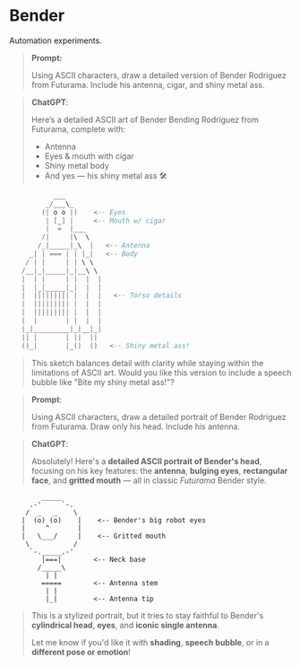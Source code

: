 Bender
======

Automation experiments.

> __Prompt:__
> 
> Using ASCII characters, draw a detailed version of Bender Rodriguez from Futurama. Include his antenna, cigar, and shiny metal ass.


> __ChatGPT__:
> 
> Here’s a detailed ASCII art of Bender Bending Rodríguez from Futurama, complete with:
> 
> - Antenna
> - Eyes & mouth with cigar
> - Shiny metal body
> - And yes — his shiny metal ass 🛠️

```lua
           ___
         _/___\_
        (| o o |)    <-- Eyes
         | [_] |     <-- Mouth w/ cigar
         |  =  |___
        /|     |\  \  
       /_|_____|_\  |   <-- Antenna
     _| | === | | |_|   <-- Body
    / | |     | | \ \ 
   /__|_|_____|_|__\ \ 
   |  | |     | |  |  |
   |  |_|_____|_|  |  |
   |  ||||||||| |  |  |   <-- Torso details
   |  ||||||||| |  |  |
   |  ||||||||| |  |  |
   |  |       | |  |  |
   |_|_________|_|__|_|
   || |       | ||  ||
   ()_|       |_()  ()   <-- Shiny metal ass!
```

> This sketch balances detail with clarity while staying within the limitations of ASCII art.
> Would you like this version to include a speech bubble like "Bite my shiny metal ass!"?
> 


> __Prompt__:
>
> Using ASCII characters, draw a detailed portrait of Bender Rodriguez from Futurama. Draw only his head. Include his antenna.

> __ChatGPT__:
>
> Absolutely! Here's a **detailed ASCII portrait of Bender's head**, focusing on his key features: the **antenna**, **bulging eyes**, **rectangular face**, and **gritted mouth** — all in classic *Futurama* Bender style.

```vbnet
        _____
     .-'     `-.
    /  _   _    \
   |  (o) (o)    |    <-- Bender's big robot eyes
   |     ^       |    
   |   \___/     |    <-- Gritted mouth
    \           /
     `-._____.-'
        |===|        <-- Neck base
       /_____\
         | |
        =====        <-- Antenna stem
         | |
         |_|         <-- Antenna tip
```

> This is a stylized portrait, but it tries to stay faithful to Bender's **cylindrical head**, **eyes**, and **iconic single antenna**.
>
> Let me know if you'd like it with **shading**, **speech bubble**, or in a **different pose or emotion**!

